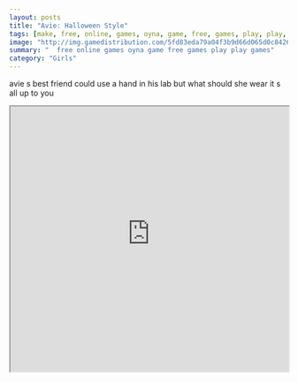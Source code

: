 ```yaml
---
layout: posts
title: "Avie: Halloween Style"
tags: [make, free, online, games, oyna, game, free, games, play, play, games]
image: "http://img.gamedistribution.com/5fd83eda79a04f3b9d66d065d0c8426a.jpg"
summary: "  free online games oyna game free games play play games"
category: "Girls"
---
```


avie s best friend could use a hand in his lab but what should she wear it s all up to you

<iframe width="100%" height="480px;" src="http://flash.gamedistribution.com?game=5fd83eda79a04f3b9d66d065d0c8426a"></iframe>